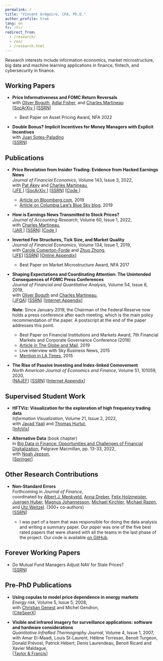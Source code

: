 ```yaml
---
permalink: /
title: "Vincent Grégoire, CFA, Ph.D."
author_profile: true
lang: en
fr: /fr/
redirect_from:
  - /research/
  - /en/
  - /research.html
---
```


Research interests include information economics, market microstructure, big data and machine learning applications in finance, fintech, and cybersecurity in finance.

## Working Papers

- **Price Informativeness and FOMC Return Reversals**  
   with [Oliver Boguth](http://www.public.asu.edu/~oboguth/), [Adlai Fisher](https://sites.google.com/view/adlai-fisher), and [Charles Martineau](http://www.charlesmartineau.com)  
   [[SocArXiv <i class="ai ai-osf ai-fw "></i>](https://osf.io/preprints/socarxiv/zurfk/)] [[SSRN](https://papers.ssrn.com/sol3/papers.cfm?abstract_id=4131740)]

  - Best Paper on Asset Pricing Award, NFA 2022

- **Double Bonus? Implicit Incentives for Money Managers with Explicit Incentives**  
   with [Juan Sotes-Paladino](https://sites.google.com/site/jmsotespaladino/home)  
  [[SSRN](https://papers.ssrn.com/sol3/papers.cfm?abstract_id=2980599)]

## Publications

- **Price Revelation from Insider Trading: Evidence from Hacked Earnings News**  
  _Journal of Financial Economics_, Volume 143, Issue 3, 2022,  
   with [Pat Akey](http://patakeyfinance.com) and [Charles Martineau](http://www.charlesmartineau.com),  
  [[JFE <i class="ai ai-open-access ai-fw "></i>](https://doi.org/10.1016/j.jfineco.2021.12.006)]
  [[SocArXiv <i class="ai ai-osf ai-fw "></i>](https://osf.io/preprints/socarxiv/qe6tu/)]
  [[SSRN](https://papers.ssrn.com/sol3/papers.cfm?abstract_id=3365024)]
  [[Code <i class="fab fa-fw fa-github" aria-hidden="true"></i>](https://github.com/vgreg/hacked_earnings_jfe)]

  - [Article on Bloomberg.com](https://www.bloomberg.com/news/articles/2019-04-22/the-market-knew-about-the-press-release-hackers-before-the-cops), 2019
  - [Article on Columbia Law’s Blue Sky blog](http://clsbluesky.law.columbia.edu/2019/07/10/price-revelation-from-insider-trading-evidence-from-hacked-earnings-news/), 2019

- **How is Earnings News Transmitted to Stock Prices?**  
  _Journal of Accounting Research_, Volume 60, Issue 1, 2022,  
   with [Charles Martineau](http://www.charlesmartineau.com),  
  [[JAR <i class="ai ai-open-access ai-fw "></i>](https://doi.org/10.1111/1475-679X.12394)]
  [[SSRN](https://papers.ssrn.com/sol3/papers.cfm?abstract_id=3060094)]
  [[Code <i class="fab fa-fw fa-github" aria-hidden="true"></i>](https://github.com/vgreg/earnings_news_jar)]

- **Inverted Fee Structures, Tick Size, and Market Quality**  
  _Journal of Financial Economics_, Volume 134, Issue 1, 2019,  
   with [Carole Comerton-Forde](https://fbe.unimelb.edu.au/our-people/staff/finance/carole-comerton-forde2) and [Zhuo Zhong](http://www.joe-zh.com/),  
   [[JFE](https://doi.org/10.1016/j.jfineco.2019.03.005)]
  [[SSRN](https://papers.ssrn.com/sol3/papers.cfm?abstract_id=2939012)]
  [[Online Appendix](/files/appendices/adf-tsp-appendix.pdf)]

  - Best Paper on Market Microstructure Award, NFA 2017

- **Shaping Expectations and Coordinating Attention: The Unintended Consequences of FOMC Press Conferences**  
  _Journal of Financial and Quantitative Analysis_, Volume 54, Issue 6, 2019,  
  with [Oliver Boguth](http://www.public.asu.edu/~oboguth/) and [Charles Martineau](http://www.charlesmartineau.com),  
  [[JFQA](https://doi.org/10.1017/S0022109018001357)]
  [[SSRN](https://papers.ssrn.com/sol3/papers.cfm?abstract_id=2698477)]
  [[Internet Appendix](/files/appendices/FOMC_PC_InternetAppendix.pdf)]

  **Note**: Since January 2019, the Chairman of the Federal Reserve now holds a press conference after each meeting, which is the main policy recommendation of the paper. A postscript at the end of the paper addresses this point.

  - Best Paper on Financial Institutions and Markets Award, 7th Financial Markets and Corporate Governance Conference (2016)
  - [Article in The Globe and Mail](https://www.theglobeandmail.com/business/careers/business-education/article-greater-transparency-in-business-can-have-unintended-consequences/), 2019
  - Live interview with Sky Business News, 2015
  - [Mention in LA Times](http://www.latimes.com/business/la-fi-yellen-hike-analysis-20151216-story.html/), 2015

- **The Rise of Passive Investing and Index-linked Comovement**  
  _North American Journal of Economics and Finance_, Volume 51, 101059, 2020,  
  [[NAJEF](https://doi.org/10.1016/j.najef.2019.101059)]
  [[SSRN](https://papers.ssrn.com/sol3/papers.cfm?abstract_id=2308695)]
  [[Internet Appendix](/files/appendices/indexers_appendix.pdf)]

## Supervised Student Work

- **HFTViz: Visualization for the exploration of high frequency trading data**  
  _Information Visualization_, Volume 21, Issue 2, 2022,  
  with [Javad Yaali](https://www.linkedin.com/in/javadyaali/) and [Thomas Hurtut](http://www.professeurs.polymtl.ca/thomas.hurtut/),  
  [[InfoVis](https://doi.org/10.1177/14738716211064921)]

- **Alternative Data** (book chapter)  
  In [Big Data in Finance: Opportunities and Challenges of Financial Digitalization](https://link.springer.com/book/10.1007/978-3-031-12240-8), Palgrave Macmillan, pp. 13-33, 2022,  
  with [Noah Jepson](https://www.linkedin.com/in/noahjep/),  
  [[Springer](https://link.springer.com/chapter/10.1007/978-3-031-12240-8_2)]

## Other Research Contributions

- **Non-Standard Errors**  
  Forthcoming in _Journal of Finance_,  
  coordinated by [Albert J. Menkveld](https://albertjmenkveld.com/), [Anna Dreber](https://sites.google.com/site/annadreber/), [Felix Holzmeister](https://www.holzmeister.biz/), [Juergen Huber](https://www.uibk.ac.at/ibf/team/huberj.html.en), [Magnus Johannesson](https://www.hhs.se/en/persons/j/johannesson-magnus/), [Michael Kirchler](https://www.uibk.ac.at/ibf/team/kirchler.html.en), [Michael Razen](https://www.uibk.ac.at/ibf/mitarbeiter/razen.html), and [Utz Weitzel](https://research.vu.nl/en/persons/utz-weitzel). (300+ co-authors)  
  [[SSRN](https://dx.doi.org/10.2139/ssrn.3961574)]

  - I was part of a team that was responsible for doing the data analysis and writing a summary paper. Our _paper_ was one of the five best rated papers that were shared with all the teams in the last phase of the project. Our code is available [on GitHub](https://github.com/vgreg/fincap).

## Forever Working Papers

- Do Mutual Fund Managers Adjust NAV for Stale Prices?  
[[SSRN](https://papers.ssrn.com/sol3/papers.cfm?abstract_id=1928321)]

## Pre-PhD Publications

- **Using copulas to model price dependence in energy markets**  
  _Energy risk_, Volume 5, Issue 5, 2008,  
   with [Christian Genest](https://www.math.mcgill.ca/cgenest/) and Michel Gendron,  
   [[CiteSeerX](http://citeseerx.ist.psu.edu/viewdoc/download?doi=10.1.1.461.3276&rep=rep1&type=pdf)]

- **Visible and infrared imagery for surveillance applications: software and hardware considerations**  
  _Quantitative InfraRed Thermography Journal_, Volume 4, Issue 1, 2007,  
   with Amar El-Maadi, Louis St-Laurent, Hélène Torresan, Benoit Turgeon, Donald Prévost, Patrick Hébert, Denis Laurendeau, Benoit Ricard and Xavier Maldague,  
   [[Taylor & Francis](https://doi.org/10.3166/qirt.4.25-40)]
